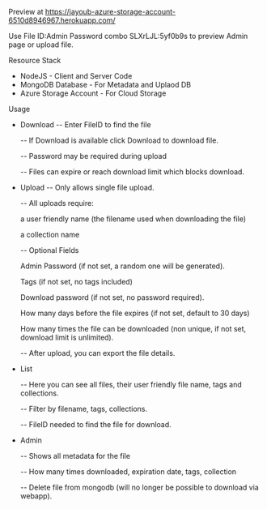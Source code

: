 Preview at https://jayoub-azure-storage-account-6510d8946967.herokuapp.com/

Use File ID:Admin Password combo SLXrLJL:5yf0b9s to preview Admin page or upload file. 

Resource Stack
 - NodeJS - Client and Server Code
 - MongoDB Database - For Metadata and Uplaod DB
 - Azure Storage Account - For Cloud Storage

Usage
- Download
  -- Enter FileID to find the file
  
  -- If Download is available click Download to download file.
  
  -- Password may be required during upload
  
  -- Files can expire or reach download limit which blocks download.
  
- Upload
  -- Only allows single file upload.
  
  -- All uploads require:
  
    a user friendly name (the filename used when downloading the file)
  
    a collection name
  
  -- Optional Fields
  
    Admin Password (if not set, a random one will be generated).
  
    Tags (if not set, no tags included)
  
    Download password (if not set, no password required).
  
    How many days before the file expires (if not set, default to 30 days)
  
    How many times the file can be downloaded (non unique, if not set, download limit is unlimited).
  
  -- After upload, you can export the file details.
  
- List
  
  -- Here you can see all files, their user friendly file name, tags and collections.
  
  -- Filter by filename, tags, collections.
  
  -- FileID needed to find the file for download.
  
- Admin
  
  -- Shows all metadata for the file
  
    -- How many times downloaded, expiration date, tags, collection
  
    -- Delete file from mongodb (will no longer be possible to download via webapp).
